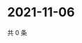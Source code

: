 # 2021-11-06

共 0 条

<!-- BEGIN WEIBO -->
<!-- 最后更新时间 Sat Nov 06 2021 10:27:08 GMT+0800 (China Standard Time) -->

<!-- END WEIBO -->
